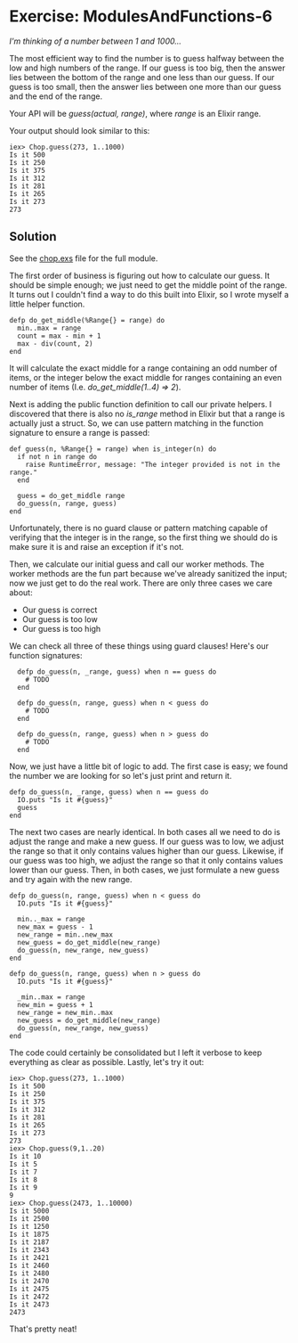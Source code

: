 # Exercise: ModulesAndFunctions-6
*I'm thinking of a number between 1 and 1000...*

The most efficient way to find the number is to guess halfway between the low and high numbers of the range. If our guess is too big, then the answer lies between the bottom of the range and one less than our guess. If our guess is too small, then the answer lies between one more than our guess and the end of the range.

Your API will be *guess(actual, range)*, where *range* is an Elixir range.

Your output should look similar to this:

```
iex> Chop.guess(273, 1..1000)
Is it 500
Is it 250
Is it 375
Is it 312
Is it 281
Is it 265
Is it 273
273
```

## Solution
See the [chop.exs](./chop.exs) file for the full module.

The first order of business is figuring out how to calculate our guess. It should be simple enough; we just need to get the middle point of the range. It turns out I couldn't find a way to do this built into Elixir, so I wrote myself a little helper function.
```
defp do_get_middle(%Range{} = range) do
  min..max = range
  count = max - min + 1
  max - div(count, 2)
end
```

It will calculate the exact middle for a range containing an odd number of items, or the integer below the exact middle for ranges containing an even number of items (I.e. *do_get_middle(1..4) => 2*).

Next is adding the public function definition to call our private helpers. I discovered that there is also no *is_range* method in Elixir but that a range is actually just a struct. So, we can use pattern matching in the function signature to ensure a range is passed:
```
def guess(n, %Range{} = range) when is_integer(n) do
  if not n in range do
    raise RuntimeError, message: "The integer provided is not in the range."
  end

  guess = do_get_middle range
  do_guess(n, range, guess)
end
```
Unfortunately, there is no guard clause or pattern matching capable of verifying that the integer is in the range, so the first thing we should do is make sure it is and raise an exception if it's not.

Then, we calculate our initial guess and call our worker methods. The worker methods are the fun part because we've already sanitized the input; now we just get to do the real work. There are only three cases we care about:
- Our guess is correct
- Our guess is too low
- Our guess is too high

We can check all three of these things using guard clauses! Here's our function signatures:
```
  defp do_guess(n, _range, guess) when n == guess do
    # TODO
  end

  defp do_guess(n, range, guess) when n < guess do
    # TODO
  end

  defp do_guess(n, range, guess) when n > guess do
    # TODO
  end
```

Now, we just have a little bit of logic to add. The first case is easy; we found the number we are looking for so let's just print and return it.
```
defp do_guess(n, _range, guess) when n == guess do
  IO.puts "Is it #{guess}"
  guess
end
```

The next two cases are nearly identical. In both cases all we need to do is adjust the range and make a new guess. If our guess was to low, we adjust the range so that it only contains values higher than our guess. Likewise, if our guess was too high, we adjust the range so that it only contains values lower than our guess. Then, in both cases, we just formulate a new guess and try again with the new range.
```
defp do_guess(n, range, guess) when n < guess do
  IO.puts "Is it #{guess}"

  min.._max = range
  new_max = guess - 1
  new_range = min..new_max
  new_guess = do_get_middle(new_range)
  do_guess(n, new_range, new_guess)
end

defp do_guess(n, range, guess) when n > guess do
  IO.puts "Is it #{guess}"

  _min..max = range
  new_min = guess + 1
  new_range = new_min..max
  new_guess = do_get_middle(new_range)
  do_guess(n, new_range, new_guess)
end
```

The code could certainly be consolidated but I left it verbose to keep everything as clear as possible. Lastly, let's try it out:
```
iex> Chop.guess(273, 1..1000)
Is it 500
Is it 250
Is it 375
Is it 312
Is it 281
Is it 265
Is it 273
273
iex> Chop.guess(9,1..20)     
Is it 10
Is it 5
Is it 7
Is it 8
Is it 9
9
iex> Chop.guess(2473, 1..10000)
Is it 5000
Is it 2500
Is it 1250
Is it 1875
Is it 2187
Is it 2343
Is it 2421
Is it 2460
Is it 2480
Is it 2470
Is it 2475
Is it 2472
Is it 2473
2473
```

That's pretty neat!
